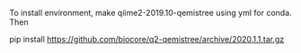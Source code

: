 To install environment, make qiime2-2019.10-qemistree using yml for conda. Then

pip install https://github.com/biocore/q2-qemistree/archive/2020.1.1.tar.gz
